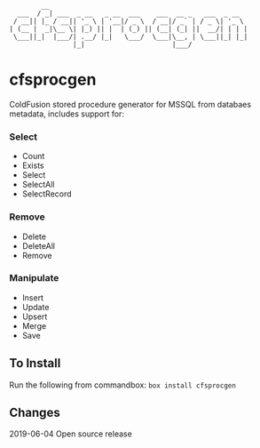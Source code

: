 ```
        __                                                  
  ___  / _| ___  _ __   _ __  ___    ___  __ _   ___  _ __  
 / __|| |_ / __|| '_ \ | '__|/ _ \  / __|/ _` | / _ \| '_ \ 
| (__ |  _|\__ \| |_) || |  | (_) || (__| (_| ||  __/| | | |
 \___||_|  |___/| .__/ |_|   \___/  \___|\__, | \___||_| |_|
                |_|                      |___/              
```
# cfsprocgen
ColdFusion stored procedure generator for MSSQL from databaes metadata, includes support for:
### Select
- Count
- Exists
- Select
- SelectAll
- SelectRecord

### Remove
- Delete
- DeleteAll
- Remove

### Manipulate
- Insert
- Update
- Upsert
- Merge
- Save

## To Install
Run the following from commandbox:
`box install cfsprocgen`

## Changes
2019-06-04 Open source release
